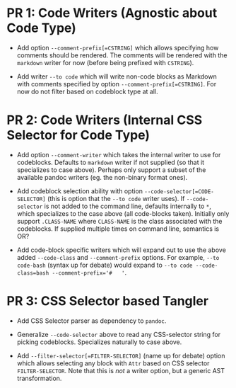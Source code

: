 PR 1: Code Writers (Agnostic about Code Type)
=============================================

-   Add option `--comment-prefix[=CSTRING]` which allows specifying how comments
    should be rendered. The comments will be rendered with the `markdown` writer
    for now (before being prefixed with `CSTRING`).

-   Add writer `--to code` which will write non-code blocks as Markdown with
    comments specified by option `--comment-prefix[=CSTRING]`. For now do not
    filter based on codeblock type at all.

PR 2: Code Writers (Internal CSS Selector for Code Type)
========================================================

-   Add option `--comment-writer` which takes the internal writer to use for
    codeblocks. Defaults to `markdown` writer if not supplied (so that it
    specializes to case above). Perhaps only support a subset of the available
    pandoc writers (eg. the non-binary format ones).

-   Add codeblock selection ability with option
    `--code-selector[=CODE-SELECTOR]` (this is option that the `--to code`
    writer uses). If `--code-selector` is not added to the command line,
    defaults internally to `*`, which specializes to the case above (all
    code-blocks taken). Initially only support `.CLASS-NAME` where `CLASS-NAME`
    is the class associated with the codeblocks. If supplied multiple times on
    command line, semantics is OR?

-   Add code-block specific writers which will expand out to use the above added
    `--code-class` and `--comment-prefix` options. For example, `--to code-bash`
    (syntax up for debate) would expand to
    `--to code --code-class=bash --comment-prefix='#   '`.

PR 3: CSS Selector based Tangler
================================

-   Add CSS Selector parser as dependency to `pandoc`.

-   Generalize `--code-selector` above to read any CSS-selector string for
    picking codeblocks. Specializes naturally to case above.

-   Add `--filter-selector[=FILTER-SELECTOR]` (name up for debate) option which
    allows selecting any block with `Attr` based on CSS selector
    `FILTER-SELECTOR`. Note that this is *not* a writer option, but a generic
    AST transformation.
